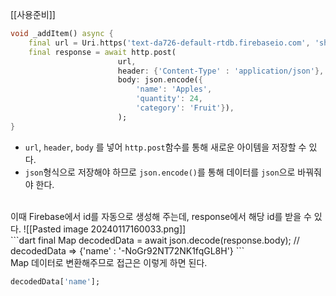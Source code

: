 [[사용준비]]
```dart
void _addItem() async {
	final url = Uri.https('text-da726-default-rtdb.firebaseio.com', 'shopping-list.json');
	final response = await http.post(
						url, 
						header: {'Content-Type' : 'application/json'}, 
						body: json.encode({
							'name': 'Apples', 
							'quantity': 24, 
							'category': 'Fruit'}),
						);
}
```
- `url`, `header`, `body` 를 넣어 `http.post`함수를 통해 새로운 아이템을 저장할 수 있다.
- `json`형식으로 저장해야 하므로 `json.encode()`를 통해 데이터를 `json`으로 바꿔줘야 한다.
<br>
이때 Firebase에서 id를 자동으로 생성해 주는데, response에서 해당 id를 받을 수 있다.
![[Pasted image 20240117160033.png]]
<br>
```dart
final Map<String, dynamic> decodedData = await json.decode(response.body);
						// decodedData => {'name' : '-NoGr92NT72NK1fqGL8H'}
```
<br>
Map 데이터로 변환해주므로 접근은 이렇게 하면 된다.

```dart
decodedData['name'];
```